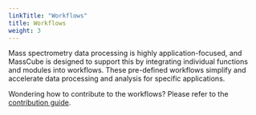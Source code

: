 ```yaml
---
linkTitle: "Workflows"
title: Workflows
weight: 3
---
```


Mass spectrometry data processing is highly application-focused, and MassCube is designed to support this by integrating individual functions and modules into workflows. These pre-defined workflows simplify and accelerate data processing and analysis for specific applications.

Wondering how to contribute to the workflows? Please refer to the [contribution guide](masscubedocs/contribute).
